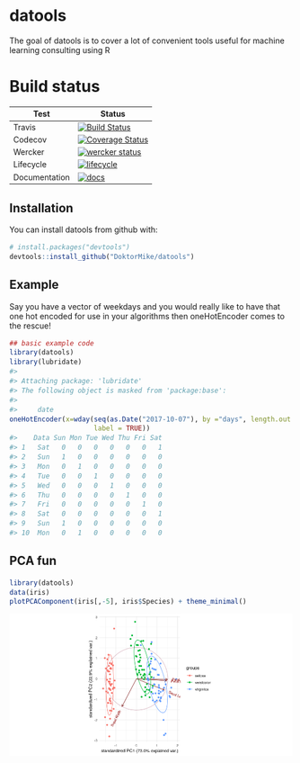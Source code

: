 
<!-- README.md is generated from README.Rmd. Please edit that file -->
datools
=======

The goal of datools is to cover a lot of convenient tools useful for machine learning consulting using R

Build status
============

| Test          | Status                                                                                                                                                                                 |
|---------------|----------------------------------------------------------------------------------------------------------------------------------------------------------------------------------------|
| Travis        | [![Build Status](https://travis-ci.org/DoktorMike/datools.svg?branch=master)](https://travis-ci.org/DoktorMike/datools)                                                                |
| Codecov       | [![Coverage Status](https://img.shields.io/codecov/c/github/DoktorMike/datools/master.svg)](https://codecov.io/github/DoktorMike/datools?branch=master)                                |
| Wercker       | [![wercker status](https://app.wercker.com/status/82dcdeafb5fae145580366ca3f95fc6d/s/master "wercker status")](https://app.wercker.com/project/byKey/82dcdeafb5fae145580366ca3f95fc6d) |
| Lifecycle     | [![lifecycle](https://img.shields.io/badge/lifecycle-maturing-blue.svg)](https://www.tidyverse.org/lifecycle/#maturing)                                                                |
| Documentation | [![docs](https://img.shields.io/badge/docs-latest-blue.svg)](https://doktormike.github.io/datools)                                                                                     |

Installation
------------

You can install datools from github with:

``` r
# install.packages("devtools")
devtools::install_github("DoktorMike/datools")
```

Example
-------

Say you have a vector of weekdays and you would really like to have that one hot encoded for use in your algorithms then oneHotEncoder comes to the rescue!

``` r
## basic example code
library(datools)
library(lubridate)
#> 
#> Attaching package: 'lubridate'
#> The following object is masked from 'package:base':
#> 
#>     date
oneHotEncoder(x=wday(seq(as.Date("2017-10-07"), by ="days", length.out = 10), 
                     label = TRUE))
#>    Data Sun Mon Tue Wed Thu Fri Sat
#> 1   Sat   0   0   0   0   0   0   1
#> 2   Sun   1   0   0   0   0   0   0
#> 3   Mon   0   1   0   0   0   0   0
#> 4   Tue   0   0   1   0   0   0   0
#> 5   Wed   0   0   0   1   0   0   0
#> 6   Thu   0   0   0   0   1   0   0
#> 7   Fri   0   0   0   0   0   1   0
#> 8   Sat   0   0   0   0   0   0   1
#> 9   Sun   1   0   0   0   0   0   0
#> 10  Mon   0   1   0   0   0   0   0
```

PCA fun
-------

``` r
library(datools)
data(iris)
plotPCAComponent(iris[,-5], iris$Species) + theme_minimal()
```

![](man/figures/pcaplot-1.png)
